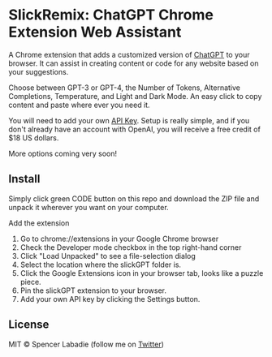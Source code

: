 # SlickRemix: ChatGPT Chrome Extension Web Assistant

A Chrome extension that adds a customized version of [ChatGPT](https://chat.openai.com) to your browser. It can assist in creating content or code for any website based on your suggestions.

Choose between GPT-3 or GPT-4, the Number of Tokens, Alternative Completions, Temperature, and Light and Dark Mode. An easy click to copy content and paste where ever you need it.

You will need to add your own [API Key](https://platform.openai.com/account/api-keys). Setup is really simple, and if you don't already have an account with OpenAI, you will receive a free credit of $18 US dollars.

More options coming very soon!

## Install

Simply click green CODE button on this repo and download the ZIP file and unpack it wherever you want on your computer.

Add the extension

1. Go to chrome://extensions in your Google Chrome browser
2. Check the Developer mode checkbox in the top right-hand corner
3. Click "Load Unpacked" to see a file-selection dialog
4. Select the location where the slickGPT folder is.
5. Click the Google Extensions icon in your browser tab, looks like a puzzle piece.
6. Pin the slickGPT extension to your browser.
7. Add your own API key by clicking the Settings button.

## License

MIT © Spencer Labadie (follow me on <a href="https://twitter.com/SpencerLabadie">Twitter</a>)